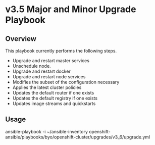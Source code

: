 # v3.5 Major and Minor Upgrade Playbook

## Overview
This playbook currently performs the
following steps.

 * Upgrade and restart master services
 * Unschedule node.
 * Upgrade and restart docker
 * Upgrade and restart node services
 * Modifies the subset of the configuration necessary
 * Applies the latest cluster policies
 * Updates the default router if one exists
 * Updates the default registry if one exists
 * Updates image streams and quickstarts

## Usage
ansible-playbook -i ~/ansible-inventory openshift-ansible/playbooks/byo/openshift-cluster/upgrades/v3_6/upgrade.yml
